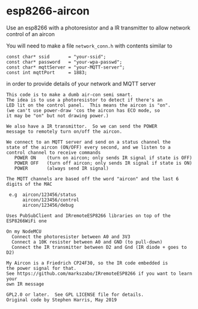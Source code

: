 # esp8266-aircon
Use an esp8266 with a photoresistor and a IR transmitter to allow network control of an aircon

You will need to make a file `network_conn.h` with contents similar to

    const char* ssid       = "your-ssid";
    const char* password   = "your-wpa-passwd";
    const char* mqttServer = "your-MQTT-server";
    const int mqttPort     = 1883;

in order to provide details of your network and MQTT server

    This code is to make a dumb air-con semi smart.
    The idea is to use a photoresistor to detect if there's an
    LED lit on the control panel.  This means the aircon is "on".
    (we can't use power-draw 'cos the aircon has ECO mode, so
    it may be "on" but not drawing power.)
   
    We also have a IR transmittor.  So we can send the POWER
    message to remotely turn on/off the aircon.
   
    We connect to an MQTT server and send on a status channel the
    state of the aircon (ON/OFF) every second, and we listen to a
    control channel to receive commands
       POWER ON    (turn on aircon; only sends IR signal if state is OFF)
       POWER OFF   (turn off aircon; only sends IR signal if state is ON)
       POWER       (always send IR signal)
   
    The MQTT channels are based off the word "aircon" and the last 6 digits of the MAC
   
     e.g  aircon/123456/status
          aircon/123456/control
          aircon/123456/debug
   
    Uses PubSubClient and IRremoteESP8266 libraries on top of the ESP8266WiFi one
   
    On my NodeMCU
      Connect the photoresister between A0 and 3V3
      Connect a 10K resister between A0 and GND (to pull-down)
      Connect the IR transmitter between D2 and Gnd (IR diode + goes to D2)
   
    My Aircon is a Friedrich CP24F30, so the IR code embedded is
    the power signal for that.
    See https://github.com/markszabo/IRremoteESP8266 if you want to learn your
    own IR message
   
    GPL2.0 or later.  See GPL LICENSE file for details.
    Original code by Stephen Harris, May 2019
